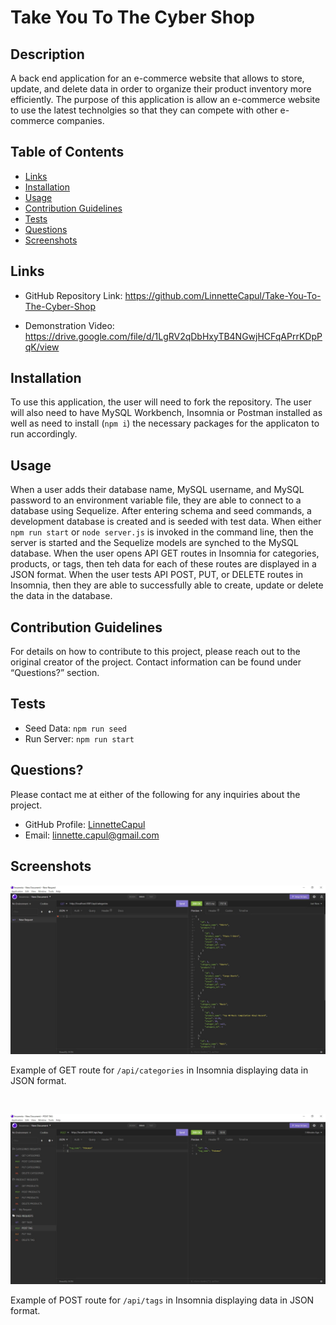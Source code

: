 # Take You To The Cyber Shop

  ## Description
  A back end application for an e-commerce website that allows to store, update, and delete data in order to organize their product inventory more efficiently. The purpose of this application is allow an e-commerce website to use the latest technolgies so that they can compete with other e-commerce companies.

  
  ## Table of Contents
  
  * [Links](#links)
  * [Installation](#installation)
  * [Usage](#usage)
  * [Contribution Guidelines](#contribution-guidelines)
  * [Tests](#tests)
  * [Questions](#questions)
  * [Screenshots](#screenshots)


  ## Links
  

 * GitHub Repository Link: https://github.com/LinnetteCapul/Take-You-To-The-Cyber-Shop

 * Demonstration Video: https://drive.google.com/file/d/1LgRV2qDbHxyTB4NGwjHCFqAPrrKDpPqK/view
  
  ## Installation
  
  To use this application, the user will need to fork the repository. The user will also need to have MySQL Workbench, Insomnia or Postman installed as well as need to install (`npm i`) the necessary packages for the applicaton to run accordingly.
  
  ## Usage
  
  When a user adds their database name, MySQL username, and MySQL password to an environment variable file, they are able to connect to a database using Sequelize. After entering schema and seed commands, a development database is created and is seeded with test data. When either `npm run start` or `node server.js` is invoked in the command line, then the server is started and the Sequelize models are synched to the MySQL database. When the user opens API GET routes in Insomnia for categories, products, or tags, then teh data for each of these routes are displayed in a JSON format. When the user tests API POST, PUT, or DELETE routes in Insomnia, then they are able to successfully able to create, update or delete the data in the database. 

  
  ## Contribution Guidelines
  
  For details on how to contribute to this project, please reach out to the original creator of the project. Contact information can be found under “Questions?” section.
  
  ## Tests
  
  * Seed Data: `npm run seed`
  * Run Server: `npm run start`
  
  
  ## Questions?
  
  Please contact me at either of the following for any inquiries about the project.

  * GitHub Profile: [LinnetteCapul](https://github.com/LinnetteCapul)
  * Email: linnette.capul@gmail.com

  ## Screenshots
  
  ![cyber-shop-screenshot01.JPG](https://raw.githubusercontent.com/LinnetteCapul/Take-You-To-The-Cyber-Shop/main/assets/images/cyber-shop-screenshot01.JPG)
  
  Example of GET route for `/api/categories` in Insomnia displaying data in JSON format.

  
  <br>
  
  ![cyber-shop-screenshot02.jpg](https://raw.githubusercontent.com/LinnetteCapul/Take-You-To-The-Cyber-Shop/main/assets/images/cyber-shop-screenshot02.JPG)

  Example of POST route for `/api/tags` in Insomnia displaying data in JSON format.
